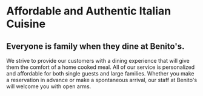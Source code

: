 
# Affordable and Authentic Italian Cuisine
## Everyone is family when they dine at Benito's.
We strive to provide our customers with a dining experience that will give them the comfort of a home cooked meal. All of our service is personalized and affordable for both single guests and large families. Whether you make a reservation in advance or make a spontaneous arrival, our staff at Benito's will welcome you with open arms.
